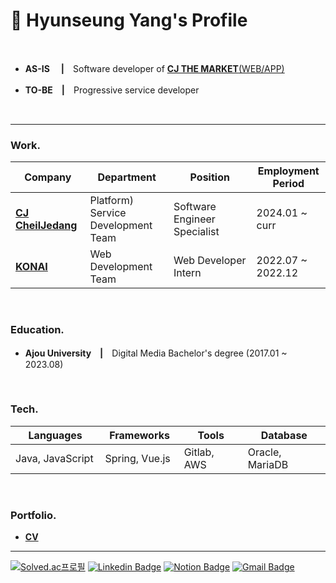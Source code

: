 # 📌 Hyunseung Yang's Profile

<br>

* **AS-IS**　 **|**　Software developer of [**CJ THE MARKET**(WEB/APP)](https://www.cjthemarket.com/pc/main)

* **TO-BE**　**|**　Progressive service developer

<br>

***

### **Work.**
|Company|Department|Position|Employment Period|
|--------|--------|--------|--------|
|[**CJ CheilJedang**](https://www.cj.co.kr/kr/index) 　　|Platform) Service Development Team　　|Software Engineer Specialist　　|2024.01 ~ curr　　|
|[**KONAI**](https://www.konai.com)|Web Development Team|Web Developer Intern|2022.07 ~ 2022.12|


<br>


### **Education.**
* **Ajou University**　**|**　Digital Media Bachelor's degree (2017.01 ~ 2023.08)


<br>


### **Tech.**
|Languages|Frameworks|Tools|Database|
|----|----|----|----|
|Java, JavaScript　　|Spring, Vue.js　　|Gitlab, AWS　　|Oracle, MariaDB　　|


<br>


### **Portfolio.**
* [**CV**](https://hs-yang.notion.site/hyunseung-yang-cv)

***

[![Solved.ac프로필](http://mazassumnida.wtf/api/mini/generate_badge?boj=dev_hsyang)](https://solved.ac/dev_hsyang)
[![Linkedin Badge](https://img.shields.io/badge/LinkedIn-0A66C2?style=flat-square&logo=Linkedin&logoColor=white&link=https://www.linkedin.com/in/hyunseungyang/)](https://www.linkedin.com/in/hyunseungyang/)
[![Notion Badge](https://img.shields.io/badge/Notion-000000?style=flat-square&logo=Notion&logoColor=white)](https://hs-yang.notion.site/hyunseung-yang-cv)
[![Gmail Badge](https://img.shields.io/badge/Gmail-d14836?style=flat-square&logo=Gmail&logoColor=white&link=mailto:dev.hsyang@gmail.com)](mailto:dev.hsyang@gmail.com)
